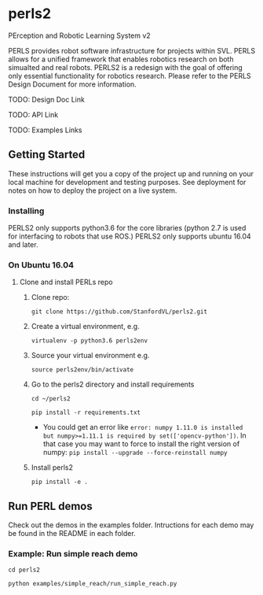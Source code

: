 # perls2
PErception and Robotic Learning System v2

PERLS provides robot software infrastructure for projects within SVL. PERLS allows for a unified framework that enables robotics research on both simualted and real robots. PERLS2 is a redesign with the goal of offering only essential functionality for robotics research. Please refer to the PERLS Design Document for more information. 

TODO: Design Doc Link

TODO: API Link

TODO: Examples Links

## Getting Started

These instructions will get you a copy of the project up and running on your local machine for development and testing purposes. See deployment for notes on how to deploy the project on a live system.

### Installing
PERLS2 only supports python3.6 for the core libraries (python 2.7 is used for interfacing to robots that use ROS.)
PERLS2 only supports ubuntu 16.04 and later.
### On Ubuntu 16.04

1. Clone and install PERLs repo
    1. Clone repo: 
        
        `git clone https://github.com/StanfordVL/perls2.git`
    2. Create a virtual environment, e.g. 
        
        `virtualenv -p python3.6 perls2env`
    3. Source your virtual environment e.g. 
        
        `source perls2env/bin/activate`
        
    4. Go to the perls2 directory and install requirements
        
        `cd ~/perls2`
        
        `pip install -r requirements.txt`
        * You could get an error like `error: numpy 1.11.0 is installed but numpy>=1.11.1 is required by set(['opencv-python'])`. In that case you may want to force to install the right version of numpy: `pip install --upgrade --force-reinstall numpy`

    5. Install perls2 
        
        `pip install -e .`
## Run PERL demos
Check out the  demos in the examples folder. Intructions for each demo may be found in the README in each folder.
### Example: Run simple reach demo
`cd perls2`

`python examples/simple_reach/run_simple_reach.py`





